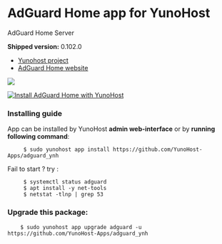 # AdGuard Home app for YunoHost
AdGuard Home Server

**Shipped version:** 0.102.0

- [Yunohost project](https://yunohost.org)
- [AdGuard Home website](https://github.com/AdguardTeam/AdGuardHome)

![](https://camo.githubusercontent.com/c6c427a65dd6a52d092015fff9205e148130aa94/68747470733a2f2f63646e2e616467756172642e636f6d2f7075626c69632f416467756172642f436f6d6d6f6e2f616467756172645f686f6d652e737667)


[![Install AdGuard Home with YunoHost](https://install-app.yunohost.org/install-with-yunohost.png)](https://install-app.yunohost.org/?app=adguard)

### Installing guide

 App can be installed by YunoHost **admin web-interface** or by **running following command**:

         $ sudo yunohost app install https://github.com/YunoHost-Apps/adguard_ynh

 Fail to start ? try :

         $ systemctl status adguard
         $ apt install -y net-tools
         $ netstat -tlnp | grep 53


### Upgrade this package:

        $ sudo yunohost app upgrade adguard -u https://github.com/YunoHost-Apps/adguard_ynh

